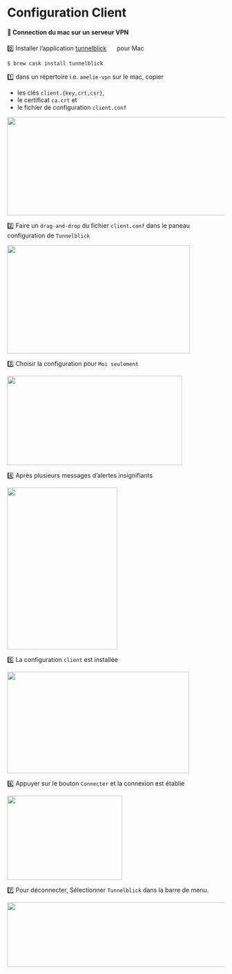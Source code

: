 # Configuration Client

#### :apple: Connection du mac sur un serveur VPN

:zero: Installer l’application [tunnelblick](https://tunnelblick.net/) <image src ="https://tunnelblick.net/common/tb-icon-64x64.v1.png" width="16" height="16"></image> pour Mac

```
$ brew cask install tunnelblick
```

:one: dans un répertoire i.e. `amelie-vpn` sur le mac, copier
* les clés `client.{key,crt,csr}`, 
* le certificat `ca.crt` et 
* le fichier de configuration `client.conf` 

<image src ="images/image001.png" width="561" height="228"></image>

:two: Faire un `drag-and-drop` du fichier `client.conf` dans le paneau configuration de `Tunnelblick`

<image src ="images/image002.png" width="423" height="251"></image>

:three: Choisir la configuration pour `Moi seulement`

<image src ="images/image003.png" width="405" height="207"></image>

:four: Après plusieurs messages d’alertes insignifiants

<image src ="images/image004.png" width="255" height="375"></image>

:five: La configuration `client` est installée

<image src ="images/image005.png" width="421" height="235"></image>

:six: Appuyer sur le bouton `Connecter` et la connexion est établie

<image src ="images/image006.png" width="266" height="195"></image>

:seven: Pour déconnecter, Sélectionner `Tunnelblick` dans la barre de menu.

<image src ="images/image007.png" width="530" height="150"></image>
